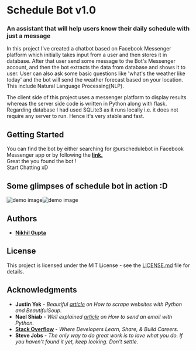 # Schedule Bot v1.0

### An assistant that will help users know their daily schedule with just a message 

In this project I've created a chatbot based on Facebook Messenger platform which initially takes input from a user and then stores it in database. After that user send some message to the Bot's Messenger account, and then the bot extracts the data from database and shows it to user. User can also ask some basic questions like 'what's the weather like today' and the bot will send the weather forecast based on your location. This include Natural Language Processing(NLP).  

The client side of this project uses a messenger platform to display results whereas the server side code is written in Python along with flask. Regarding database I had used SQLite3 as it runs locally i.e. it does not require any server to run. Hence it's very stable and fast.

## Getting Started

You can find the bot by either searching for @urschedulebot in Facebook Messenger app or by following the **[link.](https://m.me/urschedulebot/)**  
Great the you found the bot !  
Start Chatting xD

## Some glimpses of schedule bot in action :D

![demo image](Images/demo1.png)![demo image](Images/demo2.png) 

## Authors

* **[Nikhil Gupta](https://github.com/nguptaa)**

## License

This project is licensed under the MIT License - see the [LICENSE.md](LICENSE.md) file for details.

## Acknowledgments

* **Justin Yek** - *Beautiful [article](https://medium.freecodecamp.org/how-to-scrape-websites-with-python-and-beautifulsoup-5946935d93fe) on How to scrape websites with Python and BeautifulSoup.* 
* **Nael Shiab** - *Well explained [article](https://medium.freecodecamp.org/how-to-scrape-websites-with-python-and-beautifulsoup-5946935d93fe) on How to send an email with Python.* 
* **[Stack Overflow](https://stackoverflow.com)** - *Where Developers Learn, Share, & Build Careers.*
* **Steve Jobs** - *The only way to do great work is to love what you do. If you haven't found it yet, keep looking. Don't settle.*